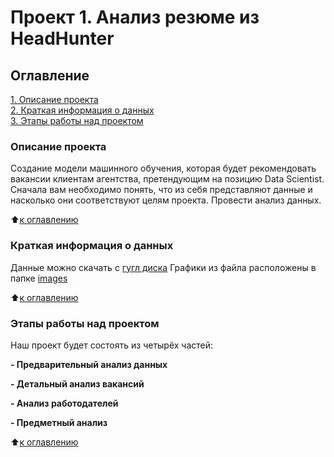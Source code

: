 # Проект 1. Анализ резюме из HeadHunter

## Оглавление  
[1. Описание проекта](https://github.com/AlexexDenimus/sf_ds_projects/tree/master/project_2/README.md#Описание-проекта)  
[2. Краткая информация о данных](https://github.com/AlexexDenimus/sf_ds_projects/tree/master/project_2/README.md#Краткая-информация-о-данных)  
[3. Этапы работы над проектом](https://github.com/AlexexDenimus/sf_ds_projects/tree/master/project_2/README.md#Этапы-работы-над-проектом) 

### Описание проекта
Создание модели машинного обучения, которая будет рекомендовать вакансии клиентам агентства, претендующим на позицию Data Scientist. Сначала вам необходимо понять, что из себя представляют данные и насколько они соответствуют целям проекта. Провести анализ данных.

:arrow_up:[к оглавлению](https://github.com/AlexexDenimus/sf_ds_projects/tree/master/project_2/README.md#Оглавление)


### Краткая информация о данных
Данные можно скачать с [гугл диска](https://drive.google.com/drive/folders/1PtvFey5C99wKqUblElKh384pb6NieqgX?usp=sharing)
Графики из файла расположены в папке [images](https://github.com/AlexexDenimus/sf_ds_projects/tree/master/project_2/images)
  
:arrow_up:[к оглавлению](https://github.com/AlexexDenimus/sf_ds_projects/tree/master/project_2/README.md#Оглавление)


### Этапы работы над проектом  
Наш проект будет состоять из четырёх частей:

**- Предварительный анализ данных**  

**- Детальный анализ вакансий**

**- Анализ работодателей**

**- Предметный анализ**

:arrow_up:[к оглавлению](https://github.com/AlexexDenimus/sf_ds_projects/tree/master/project_2/README.md#Оглавление)